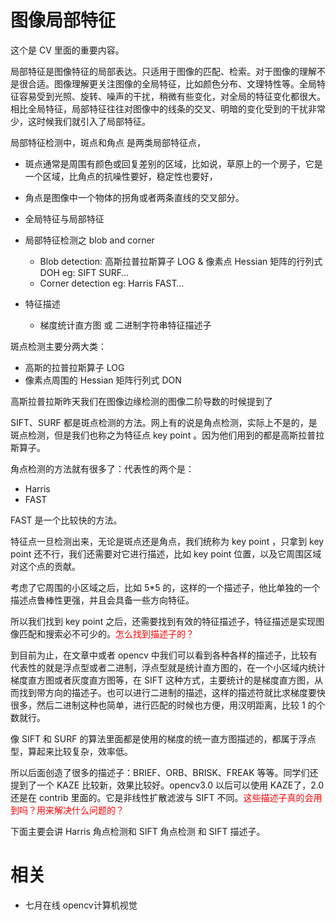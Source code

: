 
# 图像局部特征

这个是 CV 里面的重要内容。


局部特征是图像特征的局部表达。只适用于图像的匹配、检索。对于图像的理解不是很合适。图像理解更关注图像的全局特征，比如颜色分布、文理特性等。全局特征容易受到光照、旋转、噪声的干扰，稍微有些变化，对全局的特征变化都很大。相比全局特征，局部特征往往对图像中的线条的交叉、明暗的变化受到的干扰非常少，这时候我们就引入了局部特征。

局部特征检测中，斑点和角点 是两类局部特征点，
- 斑点通常是周围有颜色或回复差别的区域，比如说，草原上的一个房子，它是一个区域，比角点的抗噪性要好，稳定性也要好，
- 角点是图像中一个物体的拐角或者两条直线的交叉部分。



- 全局特征与局部特征
- 局部特征检测之 blob and corner
    - Blob detection: 高斯拉普拉斯算子 LOG & 像素点 Hessian 矩阵的行列式 DOH
    eg: SIFT SURF…
    - Corner detection
    eg: Harris FAST…
- 特征描述
    - 梯度统计直方图 或 二进制字符串特征描述子


斑点检测主要分两大类：

- 高斯的拉普拉斯算子 LOG
- 像素点周围的 Hessian 矩阵行列式 DON

高斯拉普拉斯昨天我们在图像边缘检测的图像二阶导数的时候提到了

SIFT、SURF 都是斑点检测的方法。网上有的说是角点检测，实际上不是的，是斑点检测，但是我们也称之为特征点 key point 。因为他们用到的都是高斯拉普拉斯算子。

角点检测的方法就有很多了：代表性的两个是：
- Harris
- FAST

FAST 是一个比较快的方法。

特征点一旦检测出来，无论是斑点还是角点，我们统称为 key point ，只拿到 key point 还不行，我们还需要对它进行描述，比如 key point 位置，以及它周围区域对这个点的贡献。

考虑了它周围的小区域之后，比如 5*5 的，这样的一个描述子，他比单独的一个描述点鲁棒性更强，并且会具备一些方向特征。

所以我们找到 key point 之后，还需要找到有效的特征描述子，特征描述是实现图像匹配和搜索必不可少的。<span style="color:red;">怎么找到描述子的？</span>

到目前为止，在文章中或者 opencv 中我们可以看到各种各样的描述子，比较有代表性的就是浮点型或者二进制，浮点型就是统计直方图的，在一个小区域内统计梯度直方图或者灰度直方图等，在 SIFT 这种方式，主要统计的是梯度直方图，从而找到带方向的描述子。也可以进行二进制的描述，这样的描述符就比求梯度要快很多，然后二进制这种也简单，进行匹配的时候也方便，用汉明距离，比较 1 的个数就行。

像 SIFT 和 SURF 的算法里面都是使用的梯度的统一直方图描述的，都属于浮点型，算起来比较复杂，效率低。

所以后面创造了很多的描述子：BRIEF、ORB、BRISK、FREAK 等等。同学们还提到了一个 KAZE 比较新，效果比较好。opencv3.0 以后可以使用 KAZE了，2.0 还是在 contrib 里面的。它是非线性扩散滤波与 SIFT 不同。<span style="color:red;">这些描述子真的会用到吗？用来解决什么问题的？</span>



下面主要会讲 Harris 角点检测和 SIFT 角点检测 和 SIFT 描述子。





# 相关

- 七月在线 opencv计算机视觉
